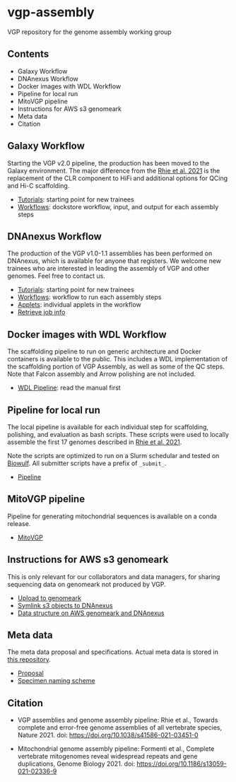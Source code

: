 # vgp-assembly
VGP repository for the genome assembly working group

## Contents
* Galaxy Workflow
* DNAnexus Workflow
* Docker images with WDL Workflow
* Pipeline for local run
* MitoVGP pipeline
* Instructions for AWS s3 genomeark
* Meta data
* Citation

## Galaxy Workflow

Starting the VGP v2.0 pipeline, the production has been moved to the Galaxy environment. The major difference from the [Rhie et al. 2021](https://doi.org/10.1038/s41586-021-03451-0) is the replacement of the CLR component to HiFi and additional options for QCing and Hi-C scaffolding.
* [Tutorials](https://training.galaxyproject.org/training-material/topics/assembly/tutorials/vgp_genome_assembly/tutorial.html): starting point for new trainees
* [Workflows](https://galaxyproject.org/projects/vgp/workflows/): dockstore workflow, input, and output for each assembly steps
 
## DNAnexus Workflow
 
The production of the VGP v1.0-1.1 assemblies has been performed on DNAnexus, which is available for anyone that registers.
We welcome new trainees who are interested in leading the assembly of VGP and other genomes. Feel free to contact us.
* [Tutorials](https://github.com/VGP/vgp-assembly/blob/master/tutorials/DNAnexus_workflow_1.7_tutorial.md): starting point for new trainees
* [Workflows](https://github.com/VGP/vgp-assembly/tree/master/dx_workflows): workflow to run each assembly steps
* [Applets](https://github.com/VGP/vgp-assembly/tree/master/dx_applets): individual applets in the workflow
* [Retrieve job info](https://github.com/VGP/vgp-assembly/tree/master/dx_scripts)
 
 
## Docker images with WDL Workflow
 
The scaffolding pipeline to run on generic architecture and Docker containers is available to the public. This includes a WDL implementation of the scaffolding portion of VGP Assembly, as well as some of the QC steps. Note that Falcon assembly and Arrow polishing are not included.
 
* [WDL Pipeline](https://github.com/VGP/vgp-assembly/blob/master/wdl_pipeline/WDL_Manual.md): read the manual first
 
 
## Pipeline for local run
 
The local pipeline is available for each individual step for scaffolding, polishing, and evaluation as bash scripts. These scripts were used to locally assemble the first 17 genomes described in [Rhie et al. 2021](https://doi.org/10.1038/s41586-021-03451-0).
 
Note the scripts are optimized to run on a Slurm schedular and tested on [Biowulf](https://hpc.nih.gov/). All submitter scripts have a prefix of `_submit_`.
 
* [Pipeline](https://github.com/VGP/vgp-assembly/tree/master/pipeline)
 
## MitoVGP pipeline
 
Pipeline for generating mitochondrial sequences is available on a conda release.
* [MitoVGP](https://github.com/VGP/vgp-assembly/tree/master/mitoVGP)
 
 
## Instructions for AWS s3 genomeark
 
This is only relevant for our collaborators and data managers, for sharing sequencing data on genomeark not produced by VGP.
* [Upload to genomeark](https://github.com/VGP/vgp-assembly/tree/master/aws_upload)
* [Symlink s3 objects to DNAnexus](https://github.com/VGP/vgp-assembly/tree/master/AWS_bucket)
* [Data structure on AWS genomeark and DNAnexus](https://github.com/VGP/vgp-assembly/blob/master/DNAnexus_and_AWS_data_structure.md)
 
 
## Meta data
 
The meta data proposal and specifications. Actual meta data is stored in [this repository](https://github.com/VGP/vgp-metadata).
* [Proposal](https://github.com/VGP/vgp-assembly/tree/master/metadata_proposal)
* [Specimen naming scheme](https://github.com/VGP/vgp-assembly/blob/master/VGP_specimen_naming_scheme.md)
 
 
## Citation
* VGP assemblies and genome assembly pipeline: Rhie et al., Towards complete and error-free genome assemblies of all vertebrate species, Nature 2021. doi: https://doi.org/10.1038/s41586-021-03451-0
 
* Mitochondrial genome assembly pipeline: Formenti et al., Complete vertebrate mitogenomes reveal widespread repeats and gene duplications, Genome Biology 2021. doi: https://doi.org/10.1186/s13059-021-02336-9
